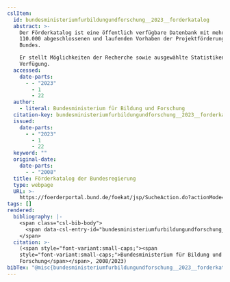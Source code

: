 ```yaml
---
cslItem:
  id: bundesministeriumfurbildungundforschung__2023__forderkatalog
  abstract: >-
    Der Förderkatalog ist eine öffentlich verfügbare Datenbank mit mehr als
    110.000 abgeschlossenen und laufenden Vorhaben der Projektförderung des
    Bundes. 

    Er stellt Möglichkeiten der Recherche sowie ausgewählte Statistiken zur
    Verfügung.
  accessed:
    date-parts:
      - - "2023"
        - 1
        - 22
  author:
    - literal: Bundesministerium für Bildung und Forschung
  citation-key: bundesministeriumfurbildungundforschung__2023__forderkatalog
  issued:
    date-parts:
      - - "2023"
        - 1
        - 22
  keyword: ""
  original-date:
    date-parts:
      - - "2008"
  title: Förderkatalog der Bundesregierung
  type: webpage
  URL: >-
    https://foerderportal.bund.de/foekat/jsp/SucheAction.do?actionMode=searchmask
tags: []
rendered:
  bibliography: |-
    <span class="csl-bib-body">
      <span data-csl-entry-id="bundesministeriumfurbildungundforschung__2023__forderkatalog" class="csl-entry"><span class='author-bib'>Bundesministerium für Bildung und Forschung</span>. <span class='date-bib'>(2023, Januar 22)</span>. <span class='title'><b><i>Förderkatalog der Bundesregierung</i></b></span>. <span class='URL'><a href='https://foerderportal.bund.de/foekat/jsp/SucheAction.do?actionMode=searchmask'>LINK</a></span> (Original work published 2008)</span>
    </span>
  citation: >-
    (<span style="font-variant:small-caps;"><span
    style="font-variant:small-caps;">Bundesministerium für Bildung und
    Forschung</span></span>, 2008/2023)
bibTex: "@misc{bundesministeriumfurbildungundforschung__2023__forderkatalog,\n\tnote = {[Online; accessed 2023-01-22]},\n\tauthor = {{Bundesministerium für Bildung und Forschung}},\n\tyear = {2023},\n\tmonth = {jan 22},\n\ttitle = {F{\\\" o}rderkatalog der {Bundesregierung}},\n\thowpublished = {https://foerderportal.bund.de/foekat/jsp/SucheAction.do?actionMode=searchmask},\n}\n\n"
---
```


